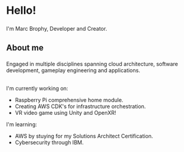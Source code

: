 <h1 align="left">Hello!</h1>

###

<p align="left">I'm Marc Brophy, Developer and Creator.</p>

###

<h2 align="left">About me</h2>

###

<p align="left">
  Engaged in multiple disciplines spanning cloud architecture, software development, gameplay engineering and applications.
  <br><br>
  
  I'm currently working on:
  <ul>
    <li>Raspberry Pi comprehensive home module.</li>
    <li>Creating AWS CDK's for infrastructure orchestration.</li>
    <li>VR video game using Unity and OpenXR!</li>
  </ul>
  I'm learning:
  <ul>
    <li>AWS by stuying for my Solutions Architect Certification.</li>
    <li>Cybersecurity through IBM.</li>
  </ul>
  
</p>

###
